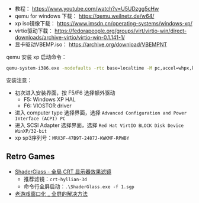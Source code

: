 - 教程： https://www.youtube.com/watch?v=U5UDzgg5cHw
- qemu for windows 下载： https://qemu.weilnetz.de/w64/
- xp iso镜像下载： https://www.imsdn.cn/operating-systems/windows-xp/
- virtio驱动下载： https://fedorapeople.org/groups/virt/virtio-win/direct-downloads/archive-virtio/virtio-win-0.1.141-1/
- 显卡驱动VBEMP.iso： https://archive.org/download/VBEMPNT

qemu 安装 xp 启动命令：
```sh
qemu-system-i386.exe -nodefaults -rtc base=localtime -M pc,accel=whpx,kernel-irqchip=off -m 512 -display sdl -device VGA -device virtio-blk-pci,drive=boot0 -device lsi -device ac97 -netdev user,id=net0 -device virtio-net-pci,rombar=0,netdev=net0 -drive if=floppy,file=virtio-win-0.1.141_x86.vfd -drive id=boot0,if=none,file=wxp.qcw -device scsi-cd,drive=xpcd -drive id=xpcd,if=none,media=cdrom,file=zh-hans_windows_xp_professional_with_service_pack_3_x86_cd_vl_x14-74070.iso -boot d
```

安装注意：
- 初次进入安装界面，按 F5/F6 选择额外驱动
	- F5: Windows XP HAL
	- F6: VIOSTOR driver
- 进入 computer type 选择界面，选择 `Advanced Configuration and Power Interface (ACPI) PC`
- 进入 SCSI Adapter 选择界面，选择 `Red Hat VirtIO BLOCK Disk Device WinXP/32-bit`
- xp sp3序列号：`MRX3F-47B9T-2487J-KWKMF-RPWBY`

## Retro Games

- [ShaderGlass - 全局 CRT 显示器效果滤镜](https://github.com/mausimus/ShaderGlass)
	- 推荐滤镜：`crt-hyllian-3d`
	- 命令行全屏启动：`.\ShaderGlass.exe -f 1.sgp`
- [老游戏窗口化 _ 全屏的解决方法](https://sarakale.top/blog/posts/5dd1ddbf)